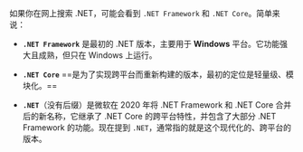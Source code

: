 如果你在网上搜索 .NET，可能会看到 `.NET Framework` 和 `.NET Core`。简单来说：

- **`.NET Framework`** 是最初的 .NET 版本，主要用于 **Windows** 平台。它功能强大且成熟，但只在 Windows 上运行。
    
- **`.NET Core`** ==是为了实现跨平台而重新构建的版本，最初的定位是轻量级、模块化。==
    
- **`.NET`**（没有后缀）是微软在 2020 年将 .NET Framework 和 .NET Core 合并后的新名称，它继承了 .NET Core 的跨平台特性，并包含了大部分 .NET Framework 的功能。现在提到 `.NET`，通常指的就是这个现代化的、跨平台的版本。